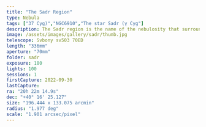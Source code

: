```yaml
---
title: "The Sadr Region"
type: Nebula
tags: ["37 Cyg)","NGC6910","The star Sadr (γ Cyg"]
description: The Sadr region is the name of the nebulosity that surrounds the brilliant center star of Cygnus' cross. Here, the massive supergiant estimated to contain over 10 times the mass the sun in a radius 150 times as wide glows triumphantly in the center of the frame.
image: /assets/images/gallery/sadr/thumb.jpg
telescope: Svbony sv503 70ED
length: "336mm"
aperture: "70mm"
folder: sadr
exposure: 180   
lights: 100
sessions: 1
firstCapture: 2022-09-30 
lastCapture:
ra: "20h 22m 14.9s"
dec: "+40° 16' 25.127"
size: "196.444 x 133.075 arcmin"
radius: "1.977 deg"
scale: "1.901 arcsec/pixel"
---
```

